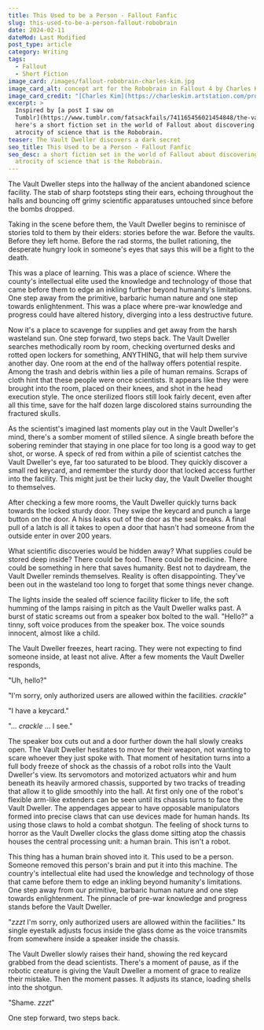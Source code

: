 ```yaml
---
title: This Used to be a Person - Fallout Fanfic
slug: this-used-to-be-a-person-fallout-robobrain
date: 2024-02-11
dateMod: Last Modified
post_type: article
category: Writing
tags:
  - Fallout
  - Short Fiction
image_card: /images/fallout-robobrain-charles-kim.jpg
image_card_alt: concept art for the Robobrain in Fallout 4 by Charles Kim
image_card_credit: "[Charles Kim](https://charleskim.artstation.com/projects/LDQR0)"
excerpt: >
  Inspired by [a post I saw on
  Tumblr](https://www.tumblr.com/fatsackfails/741165456021454848/the-vault-dweller-steps-into-the-hallway-of-the),
  here's a short fiction set in the world of Fallout about discovering the
  atrocity of science that is the Robobrain.
teaser: The Vault Dweller discovers a dark secret
seo_title: This Used to be a Person - Fallout Fanfic
seo_desc: a short fiction set in the world of Fallout about discovering the
  atrocity of science that is the Robobrain.
---
```

The Vault Dweller steps into the hallway of the ancient abandoned science facility. The stab of sharp footsteps sting their ears, echoing throughout the halls and bouncing off grimy scientific apparatuses untouched since before the bombs dropped.

Taking in the scene before them, the Vault Dweller begins to reminisce of stories told to them by their elders: stories before the war. Before the vaults. Before they left home. Before the rad storms, the bullet rationing, the desperate hungry look in someone's eyes that says this will be a fight to the death.

This was a place of learning. This was a place of science. Where the county's intellectual elite used the knowledge and technology of those that came before them to edge an inkling further beyond humanity's limitations. One step away from the primitive, barbaric human nature and one step towards enlightenment. This was a place where pre-war knowledge and progress could have altered history, diverging into a less destructive future. 

Now it's a place to scavenge for supplies and get away from the harsh wasteland sun. One step forward, two steps back. The Vault Dweller searches methodically room by room, checking overturned desks and rotted open lockers for something, ANYTHING, that will help them survive another day. One room at the end of the hallway offers potential respite. Among the trash and debris within lies a pile of human remains. Scraps of cloth hint that these people were once scientists. It appears like they were brought into the room, placed on their knees, and shot in the head execution style. The once sterilized floors still look fairly decent, even after all this time, save for the half dozen large discolored stains surrounding the fractured skulls.

As the scientist's imagined last moments play out in the Vault Dweller's mind, there's a somber moment of stilled silence. A single breath before the sobering reminder that staying in one place for too long is a good way to get shot, or worse. A speck of red from within a pile of scientist catches the Vault Dweller's eye, far too saturated to be blood. They quickly discover a small red keycard, and remember the sturdy door that locked access further into the facility. This might just be their lucky day, the Vault Dweller thought to themselves.

After checking a few more rooms, the Vault Dweller quickly turns back towards the locked sturdy door. They swipe the keycard and punch a large button on the door. A hiss leaks out of the door as the seal breaks. A final pull of a latch is all it takes to open a door that hasn't had someone from the outside enter in over 200 years.

What scientific discoveries would be hidden away? What supplies could be stored deep inside? There could be food. There could be medicine. There could be something in here that saves humanity. Best not to daydream, the Vault Dweller reminds themselves. Reality is often disappointing. They've been out in the wasteland too long to forget that some things never change.

The lights inside the sealed off science facility flicker to life, the soft humming of the lamps raising in pitch as the Vault Dweller walks past. A burst of static screams out from a speaker box bolted to the wall. "Hello?" a tinny, soft voice produces from the speaker box. The voice sounds innocent, almost like a child.

The Vault Dweller freezes, heart racing. They were not expecting to find someone inside, at least not alive. After a few moments the Vault Dweller responds,

"Uh, hello?"

"I'm sorry, only authorized users are allowed within the facilities. _*crackle*_"

"I have a keycard."

"... _*crackle*_ ... I see."

The speaker box cuts out and a door further down the hall slowly creaks open. The Vault Dweller hesitates to move for their weapon, not wanting to scare whoever they just spoke with. That moment of hesitation turns into a full body freeze of shock as the chassis of a robot rolls into the Vault Dweller's view. Its servomotors and motorized actuators whir and hum beneath its heavily armored chassis, supported by two tracks of treading that allow it to glide smoothly into the hall. At first only one of the robot's flexible arm-like extenders can be seen until its chassis turns to face the Vault Dweller. The appendages appear to have opposable manipulators formed into precise claws that can use devices made for human hands. Its using those claws to hold a combat shotgun. The feeling of shock turns to horror as the Vault Dweller clocks the glass dome sitting atop the chassis houses the central processing unit: a human brain. This isn't a robot.

This thing has a human brain shoved into it. This used to be a person. Someone removed this person's brain and put it into this machine. The country's intellectual elite had used the knowledge and technology of those that came before them to edge an inkling beyond humanity's limitations. One step away from our primitive, barbaric human nature and one step towards enlightenment. The pinnacle of pre-war knowledge and progress stands before the Vault Dweller. 

"_*zzzt*_ I'm sorry, only authorized users are allowed within the facilities." Its single eyestalk adjusts focus inside the glass dome as the voice transmits from somewhere inside a speaker inside the chassis.

The Vault Dweller slowly raises their hand, showing the red keycard grabbed from the dead scientists. There's a moment of pause, as if the robotic creature is giving the Vault Dweller a moment of grace to realize their mistake. Then the moment passes. It adjusts its stance, loading shells into the shotgun.

"Shame. _*zzzt*_"

One step forward, two steps back.
